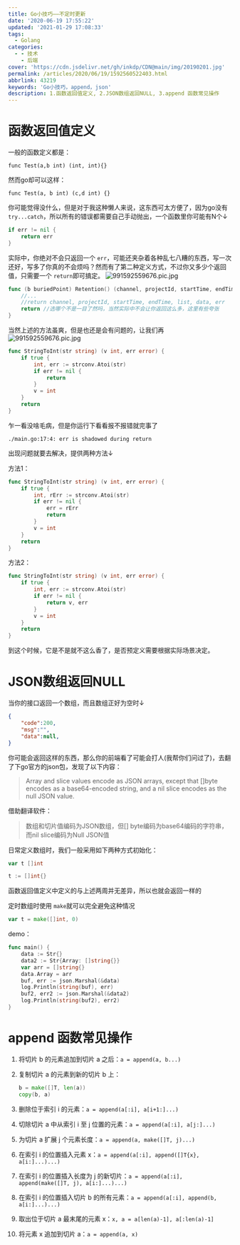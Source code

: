 ```yaml
---
title: Go小技巧——不定时更新
date: '2020-06-19 17:55:22'
updated: '2021-01-29 17:08:33'
tags:
  - Golang
categories:
  - - 技术
    - 后端
cover: 'https://cdn.jsdelivr.net/gh/inkdp/CDN@main/img/20190201.jpg'
permalink: /articles/2020/06/19/1592560522403.html
abbrlink: 43219
keywords: 'Go小技巧，append，json'
description: 1.函数返回值定义, 2.JSON数组返回NULL, 3.append 函数常见操作
---
```


# 函数返回值定义

一般的函数定义都是：

```
func Test(a,b int) (int, int){}
```

然而go却可以这样：

```
func Test(a, b int) (c,d int) {}
```

你可能觉得没什么，但是对于我这种懒人来说，这东西可太方便了，因为go没有 `try...catch`，所以所有的错误都需要自己手动抛出，一个函数里你可能有N个↓

```go
if err != nil {
    return err
}
```

实际中，你绝对不会只返回一个 `err`，可能还夹杂着各种乱七八糟的东西，写一次还好，写多了你真的不会烦吗？然而有了第二种定义方式，不过你又多少个返回值，只需要一个 `return`即可搞定。
![991592559676.pic.jpg](https://cdn.jsdelivr.net/gh/inkdp/CDN@main/img/991592559676.pic-f90f3138.jpg)

```go
func (b buriedPoint) Retention() (channel, projectId, startTime, endTime string, list []dbmodel.BuriedPointKey, data []map[string]string, err error) {
	//...
	//return channel, projectId, startTime, endTime, list, data, err
	return //选哪个不是一目了然吗，当然实际中不会让你返回这么多，这里有些夸张
}
```

当然上述的方法虽爽，但是也还是会有问题的，让我们再![991592559676.pic.jpg](https://cdn.jsdelivr.net/gh/inkdp/CDN@main/img/991592559676.pic-f90f3138.jpg)

```go
func StringToInt(str string) (v int, err error) {
	if true {
		int, err := strconv.Atoi(str)
		if err != nil {
			return
		}
		v = int
	}
	return
}

```

乍一看没啥毛病，但是你运行下看看报不报错就完事了

```shell
./main.go:17:4: err is shadowed during return
```

出现问题就要去解决，提供两种方法↓

方法1：

```go
func StringToInt(str string) (v int, err error) {
	if true {
		int, rErr := strconv.Atoi(str)
		if err != nil {
			err = rErr
			return
		}
		v = int
	}
	return
}
```

方法2：

```go
func StringToInt(str string) (v int, err error) {
	if true {
		int, err := strconv.Atoi(str)
		if err != nil {
			return v, err
		}
		v = int
	}
	return
}
```

到这个时候，它是不是就不这么香了，是否预定义需要根据实际场景决定。

# JSON数组返回NULL

当你的接口返回一个数组，而且数组正好为空时↓

```json
{
    "code":200,
    "msg":"",
    "data":null,
}
```

你可能会返回这样的东西，那么你的前端看了可能会打人(我帮你们问过了)，去翻了下go官方的json包，发现了以下内容：

> Array and slice values encode as JSON arrays, except that []byte encodes as a base64-encoded string, and a nil slice encodes as the null JSON value.

借助翻译软件：

> 数组和切片值编码为JSON数组，但[] byte编码为base64编码的字符串，而nil slice编码为Null JSON值

日常定义数组时，我们一般采用如下两种方式初始化：

```go
var t []int
```

```go
t := []int{}
```

函数返回值定义中定义的与上述两周并无差异，所以也就会返回一样的

定时数组时使用 `make`就可以完全避免这种情况

```go
var t = make([]int, 0)
```

demo：

```go
func main() {
	data := Str{}
	data2 := Str{Array: []string{}}
	var arr = []string{}
	data.Array = arr
	buf, err := json.Marshal(&data)
	log.Println(string(buf), err)
	buf2, err2 := json.Marshal(&data2)
	log.Println(string(buf2), err2)
}

```

# append 函数常见操作

1. 将切片 b 的元素追加到切片 a 之后：`a = append(a, b...)`

2. 复制切片 a 的元素到新的切片 b 上：

   ```go
   b = make([]T, len(a))
   copy(b, a)
   ```

3. 删除位于索引 i 的元素：`a = append(a[:i], a[i+1:]...)`

4. 切除切片 a 中从索引 i 至 j 位置的元素：`a = append(a[:i], a[j:]...)`

5. 为切片 a 扩展 j 个元素长度：`a = append(a, make([]T, j)...)`

6. 在索引 i 的位置插入元素 x：`a = append(a[:i], append([]T{x}, a[i:]...)...)`

7. 在索引 i 的位置插入长度为 j 的新切片：`a = append(a[:i], append(make([]T, j), a[i:]...)...)`

8. 在索引 i 的位置插入切片 b 的所有元素：`a = append(a[:i], append(b, a[i:]...)...)`

9. 取出位于切片 a 最末尾的元素 x：`x, a = a[len(a)-1], a[:len(a)-1]`

10. 将元素 x 追加到切片 a：`a = append(a, x)`
